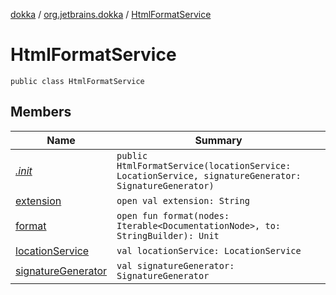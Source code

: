 [dokka](../../index.md) / [org.jetbrains.dokka](../index.md) / [HtmlFormatService](index.md)

# HtmlFormatService

```
public class HtmlFormatService
```
## Members
| Name | Summary |
|------|---------|
|[*.init*](_init_.md)|`public HtmlFormatService(locationService: LocationService, signatureGenerator: SignatureGenerator)`<br>|
|[extension](extension.md)|`open val extension: String`<br>|
|[format](format.md)|`open fun format(nodes: Iterable<DocumentationNode>, to: StringBuilder): Unit`<br>|
|[locationService](locationService.md)|`val locationService: LocationService`<br>|
|[signatureGenerator](signatureGenerator.md)|`val signatureGenerator: SignatureGenerator`<br>|
